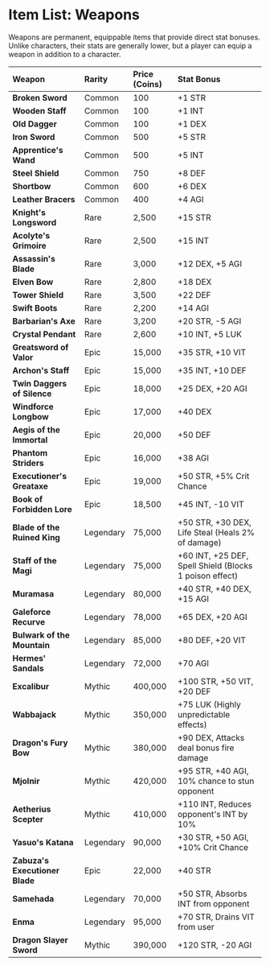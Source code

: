 # Item List: Weapons

Weapons are permanent, equippable items that provide direct stat bonuses. Unlike characters, their stats are generally lower, but a player can equip a weapon in addition to a character.

| Weapon | Rarity | Price (Coins) | Stat Bonus |
| :--- | :--- | :--- | :--- |
| **Broken Sword** | Common | 100 | +1 STR |
| **Wooden Staff** | Common | 100 | +1 INT |
| **Old Dagger** | Common | 100 | +1 DEX |
| **Iron Sword** | Common | 500 | +5 STR |
| **Apprentice's Wand** | Common | 500 | +5 INT |
| **Steel Shield** | Common | 750 | +8 DEF |
| **Shortbow** | Common | 600 | +6 DEX |
| **Leather Bracers** | Common | 400 | +4 AGI |
| **Knight's Longsword** | Rare | 2,500 | +15 STR |
| **Acolyte's Grimoire** | Rare | 2,500 | +15 INT |
| **Assassin's Blade** | Rare | 3,000 | +12 DEX, +5 AGI |
| **Elven Bow** | Rare | 2,800 | +18 DEX |
| **Tower Shield** | Rare | 3,500 | +22 DEF |
| **Swift Boots** | Rare | 2,200 | +14 AGI |
| **Barbarian's Axe** | Rare | 3,200 | +20 STR, -5 AGI |
| **Crystal Pendant** | Rare | 2,600 | +10 INT, +5 LUK |
| **Greatsword of Valor** | Epic | 15,000 | +35 STR, +10 VIT |
| **Archon's Staff** | Epic | 15,000 | +35 INT, +10 DEF |
| **Twin Daggers of Silence** | Epic | 18,000 | +25 DEX, +20 AGI |
| **Windforce Longbow** | Epic | 17,000 | +40 DEX |
| **Aegis of the Immortal** | Epic | 20,000 | +50 DEF |
| **Phantom Striders** | Epic | 16,000 | +38 AGI |
| **Executioner's Greataxe** | Epic | 19,000 | +50 STR, +5% Crit Chance |
| **Book of Forbidden Lore** | Epic | 18,500 | +45 INT, -10 VIT |
| **Blade of the Ruined King** | Legendary | 75,000 | +50 STR, +30 DEX, Life Steal (Heals 2% of damage) |
| **Staff of the Magi** | Legendary | 75,000 | +60 INT, +25 DEF, Spell Shield (Blocks 1 poison effect) |
| **Muramasa** | Legendary | 80,000 | +40 STR, +40 DEX, +15 AGI |
| **Galeforce Recurve** | Legendary | 78,000 | +65 DEX, +20 AGI |
| **Bulwark of the Mountain**| Legendary | 85,000 | +80 DEF, +20 VIT |
| **Hermes' Sandals** | Legendary | 72,000 | +70 AGI |
| **Excalibur** | Mythic | 400,000 | +100 STR, +50 VIT, +20 DEF |
| **Wabbajack** | Mythic | 350,000 | +75 LUK (Highly unpredictable effects) |
| **Dragon's Fury Bow** | Mythic | 380,000 | +90 DEX, Attacks deal bonus fire damage |
| **Mjolnir** | Mythic | 420,000 | +95 STR, +40 AGI, 10% chance to stun opponent |
| **Aetherius Scepter** | Mythic | 410,000 | +110 INT, Reduces opponent's INT by 10% |
| **Yasuo's Katana** | Legendary | 90,000 | +30 STR, +50 AGI, +10% Crit Chance |
| **Zabuza's Executioner Blade** | Epic | 22,000 | +40 STR |
| **Samehada** | Legendary | 70,000 | +50 STR, Absorbs INT from opponent |
| **Enma** | Legendary | 95,000 | +70 STR, Drains VIT from user |
| **Dragon Slayer Sword** | Mythic | 390,000 | +120 STR, -20 AGI |